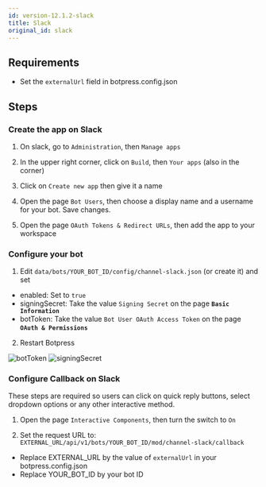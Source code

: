 ```yaml
---
id: version-12.1.2-slack
title: Slack
original_id: slack
---
```


## Requirements

- Set the `externalUrl` field in botpress.config.json

## Steps

### Create the app on Slack

1. On slack, go to `Administration`, then `Manage apps`

2. In the upper right corner, click on `Build`, then `Your apps` (also in the corner)

3. Click on `Create new app` then give it a name

4. Open the page `Bot Users`, then choose a display name and a username for your bot. Save changes.

5. Open the page `OAuth Tokens & Redirect URLs`, then add the app to your workspace

### Configure your bot

1. Edit `data/bots/YOUR_BOT_ID/config/channel-slack.json` (or create it) and set

- enabled: Set to `true`
- signingSecret: Take the value `Signing Secret` on the page **`Basic Information`**
- botToken: Take the value `Bot User OAuth Access Token` on the page **`OAuth & Permissions`**

2. Restart Botpress

![botToken](assets/slack-botToken.png)
![signingSecret](assets/slack-secret.png)

### Configure Callback on Slack

These steps are required so users can click on quick reply buttons, select dropdown options or any other interactive method.

1. Open the page `Interactive Components`, then turn the switch to `On`

2. Set the request URL to: `EXTERNAL_URL/api/v1/bots/YOUR_BOT_ID/mod/channel-slack/callback`

- Replace EXTERNAL_URL by the value of `externalUrl` in your botpress.config.json
- Replace YOUR_BOT_ID by your bot ID
